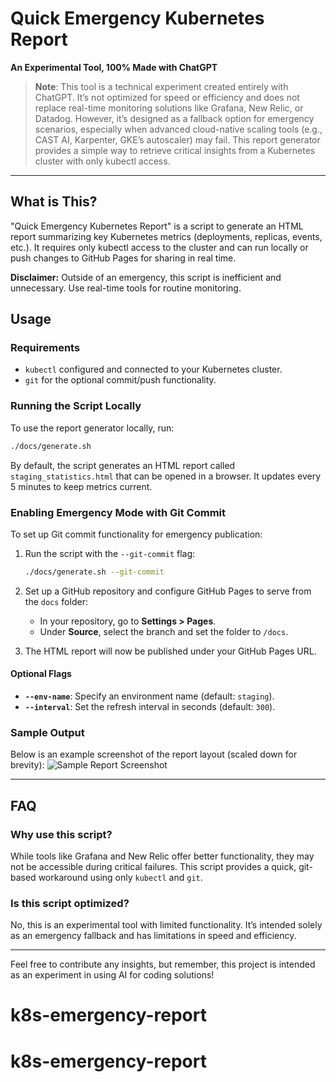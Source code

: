 # Quick Emergency Kubernetes Report

**An Experimental Tool, 100% Made with ChatGPT**

> **Note**: This tool is a technical experiment created entirely with ChatGPT. It’s not optimized for speed or efficiency and does not replace real-time monitoring solutions like Grafana, New Relic, or Datadog. However, it’s designed as a fallback option for emergency scenarios, especially when advanced cloud-native scaling tools (e.g., CAST AI, Karpenter, GKE’s autoscaler) may fail. This report generator provides a simple way to retrieve critical insights from a Kubernetes cluster with only kubectl access.

---

## What is This?

"Quick Emergency Kubernetes Report" is a script to generate an HTML report summarizing key Kubernetes metrics (deployments, replicas, events, etc.). It requires only kubectl access to the cluster and can run locally or push changes to GitHub Pages for sharing in real time.

**Disclaimer:** Outside of an emergency, this script is inefficient and unnecessary. Use real-time tools for routine monitoring.

## Usage

### Requirements
- `kubectl` configured and connected to your Kubernetes cluster.
- `git` for the optional commit/push functionality.

### Running the Script Locally

To use the report generator locally, run:
```bash
./docs/generate.sh
```
By default, the script generates an HTML report called `staging_statistics.html` that can be opened in a browser. It updates every 5 minutes to keep metrics current.

### Enabling Emergency Mode with Git Commit

To set up Git commit functionality for emergency publication:
1. Run the script with the `--git-commit` flag:
   ```bash
   ./docs/generate.sh --git-commit
   ```
2. Set up a GitHub repository and configure GitHub Pages to serve from the `docs` folder:
   - In your repository, go to **Settings > Pages**.
   - Under **Source**, select the branch and set the folder to `/docs`.

3. The HTML report will now be published under your GitHub Pages URL.

#### Optional Flags

- **`--env-name`**: Specify an environment name (default: `staging`).
- **`--interval`**: Set the refresh interval in seconds (default: `300`).

### Sample Output

Below is an example screenshot of the report layout (scaled down for brevity):
<img src="https://res.cloudinary.com/dyknhuvxt/image/upload/v1730648635/Captura_de_pantalla_2024-11-03_a_la_s_12.43.41_s2modk.png" alt="Sample Report Screenshot" style="max-width: 600px; height: auto;">

---

## FAQ

### Why use this script?
While tools like Grafana and New Relic offer better functionality, they may not be accessible during critical failures. This script provides a quick, git-based workaround using only `kubectl` and `git`.

### Is this script optimized?
No, this is an experimental tool with limited functionality. It’s intended solely as an emergency fallback and has limitations in speed and efficiency.

---

Feel free to contribute any insights, but remember, this project is intended as an experiment in using AI for coding solutions!
# k8s-emergency-report
# k8s-emergency-report
